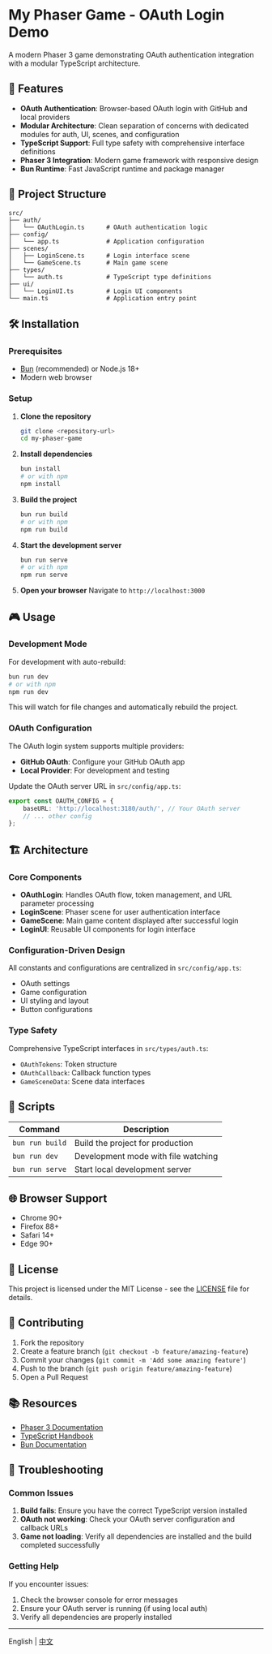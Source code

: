 # My Phaser Game - OAuth Login Demo

A modern Phaser 3 game demonstrating OAuth authentication integration with a modular TypeScript architecture.

## 🚀 Features

- **OAuth Authentication**: Browser-based OAuth login with GitHub and local providers
- **Modular Architecture**: Clean separation of concerns with dedicated modules for auth, UI, scenes, and configuration
- **TypeScript Support**: Full type safety with comprehensive interface definitions
- **Phaser 3 Integration**: Modern game framework with responsive design
- **Bun Runtime**: Fast JavaScript runtime and package manager

## 📁 Project Structure

```
src/
├── auth/
│   └── OAuthLogin.ts      # OAuth authentication logic
├── config/
│   └── app.ts             # Application configuration
├── scenes/
│   ├── LoginScene.ts      # Login interface scene
│   └── GameScene.ts       # Main game scene
├── types/
│   └── auth.ts            # TypeScript type definitions
├── ui/
│   └── LoginUI.ts         # Login UI components
└── main.ts                # Application entry point
```

## 🛠️ Installation

### Prerequisites

- [Bun](https://bun.sh/) (recommended) or Node.js 18+
- Modern web browser

### Setup

1. **Clone the repository**
   ```bash
   git clone <repository-url>
   cd my-phaser-game
   ```

2. **Install dependencies**
   ```bash
   bun install
   # or with npm
   npm install
   ```

3. **Build the project**
   ```bash
   bun run build
   # or with npm
   npm run build
   ```

4. **Start the development server**
   ```bash
   bun run serve
   # or with npm
   npm run serve
   ```

5. **Open your browser**
   Navigate to `http://localhost:3000`

## 🎮 Usage

### Development Mode

For development with auto-rebuild:

```bash
bun run dev
# or with npm
npm run dev
```

This will watch for file changes and automatically rebuild the project.

### OAuth Configuration

The OAuth login system supports multiple providers:

- **GitHub OAuth**: Configure your GitHub OAuth app
- **Local Provider**: For development and testing

Update the OAuth server URL in `src/config/app.ts`:

```typescript
export const OAUTH_CONFIG = {
    baseURL: 'http://localhost:3180/auth/', // Your OAuth server
    // ... other config
};
```

## 🏗️ Architecture

### Core Components

- **OAuthLogin**: Handles OAuth flow, token management, and URL parameter processing
- **LoginScene**: Phaser scene for user authentication interface
- **GameScene**: Main game content displayed after successful login
- **LoginUI**: Reusable UI components for login interface

### Configuration-Driven Design

All constants and configurations are centralized in `src/config/app.ts`:

- OAuth settings
- Game configuration
- UI styling and layout
- Button configurations

### Type Safety

Comprehensive TypeScript interfaces in `src/types/auth.ts`:

- `OAuthTokens`: Token structure
- `OAuthCallback`: Callback function types
- `GameSceneData`: Scene data interfaces

## 🔧 Scripts

| Command | Description |
|---------|-------------|
| `bun run build` | Build the project for production |
| `bun run dev` | Development mode with file watching |
| `bun run serve` | Start local development server |

## 🌐 Browser Support

- Chrome 90+
- Firefox 88+
- Safari 14+
- Edge 90+

## 📝 License

This project is licensed under the MIT License - see the [LICENSE](LICENSE) file for details.

## 🤝 Contributing

1. Fork the repository
2. Create a feature branch (`git checkout -b feature/amazing-feature`)
3. Commit your changes (`git commit -m 'Add some amazing feature'`)
4. Push to the branch (`git push origin feature/amazing-feature`)
5. Open a Pull Request

## 📚 Resources

- [Phaser 3 Documentation](https://photonstorm.github.io/phaser3-docs/)
- [TypeScript Handbook](https://www.typescriptlang.org/docs/)
- [Bun Documentation](https://bun.sh/docs)

## 🐛 Troubleshooting

### Common Issues

1. **Build fails**: Ensure you have the correct TypeScript version installed
2. **OAuth not working**: Check your OAuth server configuration and callback URLs
3. **Game not loading**: Verify all dependencies are installed and the build completed successfully

### Getting Help

If you encounter issues:

1. Check the browser console for error messages
2. Ensure your OAuth server is running (if using local auth)
3. Verify all dependencies are properly installed

---

English | [中文](README_zh.md)